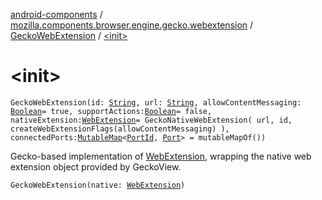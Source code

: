 [android-components](../../index.md) / [mozilla.components.browser.engine.gecko.webextension](../index.md) / [GeckoWebExtension](index.md) / [&lt;init&gt;](./-init-.md)

# &lt;init&gt;

`GeckoWebExtension(id: `[`String`](https://kotlinlang.org/api/latest/jvm/stdlib/kotlin/-string/index.html)`, url: `[`String`](https://kotlinlang.org/api/latest/jvm/stdlib/kotlin/-string/index.html)`, allowContentMessaging: `[`Boolean`](https://kotlinlang.org/api/latest/jvm/stdlib/kotlin/-boolean/index.html)` = true, supportActions: `[`Boolean`](https://kotlinlang.org/api/latest/jvm/stdlib/kotlin/-boolean/index.html)` = false, nativeExtension: `[`WebExtension`](https://mozilla.github.io/geckoview/javadoc/mozilla-central/org/mozilla/geckoview/WebExtension.html)` = GeckoNativeWebExtension(
        url,
        id,
        createWebExtensionFlags(allowContentMessaging)
    ), connectedPorts: `[`MutableMap`](https://kotlinlang.org/api/latest/jvm/stdlib/kotlin.collections/-mutable-map/index.html)`<`[`PortId`](-port-id/index.md)`, `[`Port`](../../mozilla.components.concept.engine.webextension/-port/index.md)`> = mutableMapOf())`

Gecko-based implementation of [WebExtension](../../mozilla.components.concept.engine.webextension/-web-extension/index.md), wrapping the native web
extension object provided by GeckoView.

`GeckoWebExtension(native: `[`WebExtension`](https://mozilla.github.io/geckoview/javadoc/mozilla-central/org/mozilla/geckoview/WebExtension.html)`)`